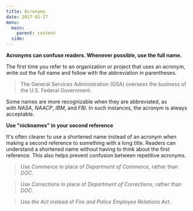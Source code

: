 ```yaml
---
title: Acronyms
date: 2017-01-27
menu:
  main:
    parent: content
  side:
---
```

**Acronyms can confuse readers. Whenever possible, use the full name.**

The first time you refer to an organization or project that uses an acronym, write out the full name and follow with the abbreviation in parentheses.

>The General Services Administration (GSA) oversees the business of the U.S. Federal Government.

Some names are more recognizable when they are abbreviated, as with *NASA*, *NAACP*, *IBM*, and *FBI*. In such instances, the acronym is always acceptable.

**Use "nicknames" in your second reference**

It's often clearer to use a shortened name instead of an acronym when making a second reference to something with a long title. Readers can understand a shortened name without having to think about the first reference. This also helps prevent confusion between repetitive acronyms.

> Use *Commerce* in place of *Department of Commerce*, rather than *DOC*.

>Use *Corrections* in place of *Department of Corrections*, rather than *DOC*.

>Use *the Act* instead of *Fire and Police Employee Relations Act*.
